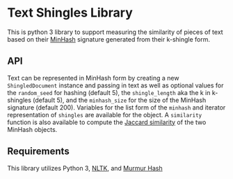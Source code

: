 # Text Shingles Library

This is python 3 library to support measuring the similarity of pieces of text based on their [MinHash](https://en.wikipedia.org/wiki/MinHash) signature generated from their k-shingle form.

## API

Text can be represented in MinHash form by creating a new `ShingledDocument` instance and passing in text as well as optional values for the `random_seed` for hashing (default 5), the `shingle_length` aka the k in k-shingles (default 5), and the `minhash_size` for the size of the MinHash signature (default 200). Variables for the list form of the `minhash` and iterator representation of `shingles` are available for the object. A `similarity` function is also available to compute the [Jaccard similarity](https://en.wikipedia.org/wiki/Jaccard_index) of the two MinHash objects.

## Requirements

This library utilizes Python 3, [NLTK](http://www.nltk.org), and [Murmur Hash](https://pypi.python.org/pypi/mmh3/2.3.1)

